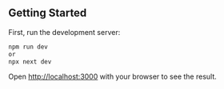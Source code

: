 ## Getting Started

First, run the development server:

```bash
npm run dev
or
npx next dev
```

Open [http://localhost:3000](http://localhost:3000) with your browser to see the result.


